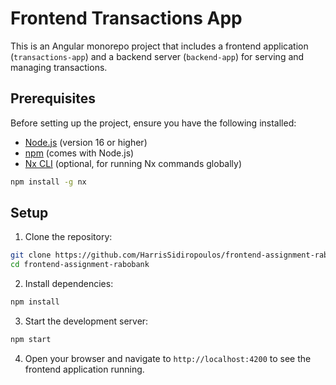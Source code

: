 # Frontend Transactions App

This is an Angular monorepo project that includes a frontend application (`transactions-app`) and a backend server (`backend-app`) for serving and managing transactions.

## Prerequisites

Before setting up the project, ensure you have the following installed:

- [Node.js](https://nodejs.org/) (version 16 or higher)
- [npm](https://www.npmjs.com/) (comes with Node.js)
- [Nx CLI](https://nx.dev/) (optional, for running Nx commands globally)

```bash
npm install -g nx
```

## Setup

1. Clone the repository:

```bash
git clone https://github.com/HarrisSidiropoulos/frontend-assignment-rabobank.git
cd frontend-assignment-rabobank
```

2. Install dependencies:

```bash
npm install
```

3. Start the development server:

```bash
npm start
```

4. Open your browser and navigate to `http://localhost:4200` to see the frontend application running.
